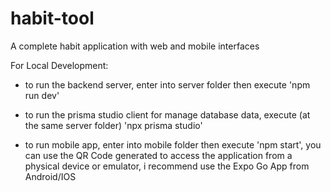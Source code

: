 # habit-tool
A complete habit application with web and mobile interfaces

For Local Development:

- to run the backend server, enter into server folder then execute 'npm run dev'

- to run the prisma studio client for manage database data, execute (at the same server folder) 'npx prisma studio'

- to run mobile app, enter into mobile folder then execute 'npm start', you can use the QR Code generated to access the application from a physical device or emulator, i recommend use the Expo Go App from Android/IOS
